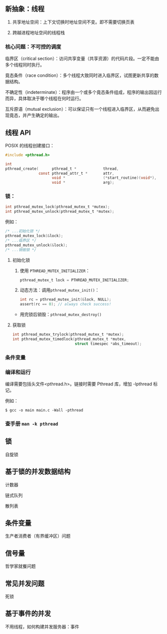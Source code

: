 ## 新抽象：线程

1. 共享地址空间：上下文切换时地址空间不变。即不需要切换页表

2. 跨越进程地址空间的线程栈

### 核心问题：不可控的调度


临界区（critical section）：访问共享变量（共享资源）的代码片段。一定不能由多个线程同时执行。

竟态条件（race condition）：多个线程大致同时进入临界区，试图更新共享的数据结构。

不确定性（indeterminate）：程序由一个或多个竟态条件组成，程序的输出因运行而异，具体取决于哪个线程在何时运行。

互斥原语（mutual exclusion）：可以保证只有一个线程进入临界区，从而避免出现竟态，并产生确定的输出。

## 线程 API

POSIX 的线程创建接口：

```c
#include <pthread.h>

int
pthread_create(      pthread_t *            thread,                         // 线程指针
               const pthread_attr_t *       attr,                           // 线程属性
                     void *                 (*start_routine)(void*),        // 函数指针，允许传入任意类型的参数，允许返回任意类型的结果
                     void *                 arg);                           // 函数参数
```

### 锁：
   
```c
int pthread_mutex_lock(pthread_mutex_t *mutex);
int pthread_mutex_unlock(pthread_mutex_t *mutex);
```

例如：

```c
/* ...初始化锁 */
pthread_mutex_lock(&lock);
/* ...临界区 */
pthread_mutex_unlock(&lock);
/* ...销毁锁 */
```

1. 初始化锁

   1. 使用 `PTHREAD_MUTEX_INITIALIZER`：
       
       ```c
       pthread_mutex_t lock = PTHREAD_MUTEX_INITIALIZER;
       ```

   2. 动态方法：调用`pthread_mutex_init()`：

       ```c
       int rc = pthread_mutex_init(&lock, NULL);
       assert(rc == 0); // always check success!
       ```

    - 用完锁后销毁：`pthread_mutex_destroy()`

1. 获取锁

    ```c
    int pthread_mutex_trylock(pthread_mutex_t *mutex);
    int pthread_mutex_timedlock(pthread_mutex_t *mutex,
                                struct timespec *abs_timeout);
    ```

### 条件变量

### 编译和运行

编译需要包括头文件<pthread.h>。链接时需要 Pthread 库，增加 -lpthread 标记。

例如：

```shell
$ gcc -o main main.c -Wall -pthread
```

### 查手册 `man -k pthread`

## 锁

自旋锁

## 基于锁的并发数据结构

计数器

链式队列

散列表
## 条件变量

生产者消费者（有界缓冲区）问题

## 信号量

哲学家就餐问题

## 常见并发问题

死锁

## 基于事件的并发

不用线程，如何构建并发服务器：事件